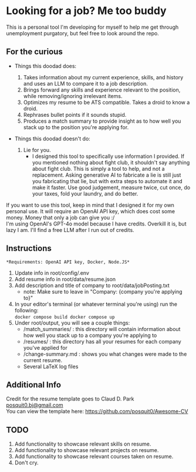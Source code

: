 # Looking for a job? Me too buddy

This is a personal tool I'm developing for myself to help me get through unemployment purgatory, but feel free to look around the repo.

## For the curious

- Things this doodad does:
    1. Takes information about my current experience, skills, and history and uses an LLM to compare it to a job description.
    2. Brings forward any skills and experience relevant to the position, while removing/ignoring irrelevant items.
    3. Optimizes my resume to be ATS compatible. Takes a droid to know a droid.
    4. Rephrases bullet points if it sounds stupid.
    5. Produces a match summary to provide insight as to how well you stack up to the position you're applying for.

- Things this doodad doesn't do:
    1. Lie for you.
        - I designed this tool to specifically use information I provided. If you mentioned nothing about fight club, it shouldn't say anything about fight club. This is simply a tool to help, and not a replacement. Asking generative AI to fabricate a lie is still just you fabricating that lie, but with extra steps to automate it and make it faster. Use good judgement, measure twice, cut once, do your taxes, fold your laundry, and do better.

If you want to use this tool, keep in mind that I designed it for my own personal use.
It will require an OpenAI API key, which does cost some money. Money that only a job can give you :/  
I'm using OpenAI's GPT-4o model because I have credits. Overkill it is, but lazy I am. I'll find a free LLM after I run out of credits.

## **Instructions**

    *Requirements: OpenAI API key, Docker, Node.JS*

1. Update info in root/config/.env
2. Add resume info in root/data/resume.json
3. Add description and title of company to root/data/jobPosting.txt
    - note: Make sure to leave in "Company: {company you're applying to}"
4. In your editor's terminal (or whatever terminal you're using) run the following:  
        ```
        docker compose build
        docker compose up
        ```
5. Under root/output, you will see a couple things:
    - /match_summaries/ : this directory will contain information about how well you stack up to a company you're applying to
    - /resumes/ : this directory has all your resumes for each company you've applied for
    - /change-summary.md : shows you what changes were made to the current resume.
    - Several LaTeX log files

## Additional Info

Credit for the resume template goes to Claud D. Park <posquit0.bj@gmail.com>  
You can view the template here: <https://github.com/posquit0/Awesome-CV>

## TODO

1. Add functionality to showcase relevant skills on resume.
2. Add functionality to showcase relevant projects on resume.
3. Add functionality to showcase relevant courses taken on resume.
4. Don't cry.
